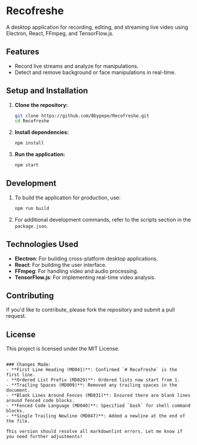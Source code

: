 # Recofreshe

A desktop application for recording, editing, and streaming live video using Electron, React, FFmpeg, and TensorFlow.js.

## Features

- Record live streams and analyze for manipulations.
- Detect and remove background or face manipulations in real-time.

## Setup and Installation

1. **Clone the repository:**

   ```bash
   git clone https://github.com/Bbypepe/Recofreshe.git
   cd Recofreshe
   ```

2. **Install dependencies:**

   ```bash
   npm install
   ```

3. **Run the application:**

   ```bash
   npm start
   ```

## Development

1. To build the application for production, use:

   ```bash
   npm run build
   ```

2. For additional development commands, refer to the scripts section in the `package.json`.

## Technologies Used

- **Electron**: For building cross-platform desktop applications.
- **React**: For building the user interface.
- **FFmpeg**: For handling video and audio processing.
- **TensorFlow.js**: For implementing real-time video analysis.

## Contributing

If you'd like to contribute, please fork the repository and submit a pull request. 

## License

This project is licensed under the MIT License.

```

### Changes Made:
- **First Line Heading (MD041)**: Confirmed `# Recofreshe` is the first line.
- **Ordered List Prefix (MD029)**: Ordered lists now start from 1.
- **Trailing Spaces (MD009)**: Removed any trailing spaces in the document.
- **Blank Lines Around Fences (MD031)**: Ensured there are blank lines around fenced code blocks.
- **Fenced Code Language (MD040)**: Specified `bash` for shell command blocks.
- **Single Trailing Newline (MD047)**: Added a newline at the end of the file.

This version should resolve all markdownlint errors. Let me know if you need further adjustments!
